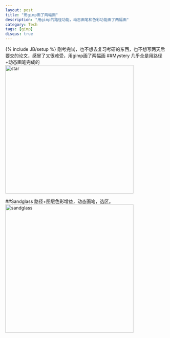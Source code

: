 ```yaml
---
layout: post
title: "用gimp画了两幅画"
description: "用gimp的路径功能，动态画笔和色彩功能画了两幅画"
category: Tech
tags: [gimp]
disqus: true
---
```

{% include JB/setup %}
刚考完试，也不想去复习考研的东西，也不想写两天后要交的论文，感冒了又很难受，用gimp画了两幅画
##Mystery
几乎全是用路径+动态画笔完成的
<img src="http://imgur.com/muFuE" hight="200" width="400" alt="star" />

##Sandglass
路径+图层色彩增益，动态画笔，选区。
<img src="http://imgur.com/FU3p8" hight="200" width="400" alt="sandglass" />


